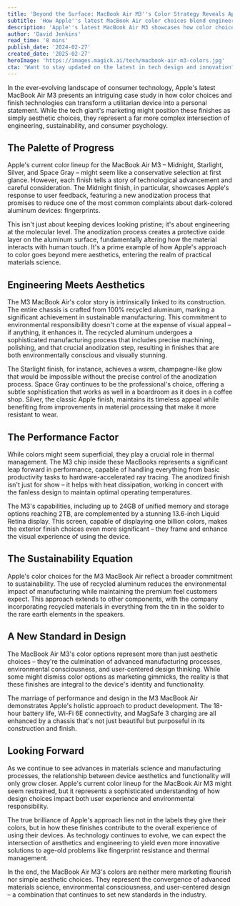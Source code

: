 ```yaml
---
title: 'Beyond the Surface: MacBook Air M3''s Color Strategy Reveals Apple''s Design Evolution'
subtitle: 'How Apple''s latest MacBook Air color choices blend engineering, sustainability and design'
description: 'Apple''s latest MacBook Air M3 showcases how color choices and finish technologies transform a device into a personal statement. Each finish, from Midnight to Starlight, tells a story of technological advancement, sustainability, and careful consideration. The new anodization process, particularly in the Midnight finish, addresses user feedback while demonstrating Apple''s commitment to practical materials science and environmental responsibility.'
author: 'David Jenkins'
read_time: '8 mins'
publish_date: '2024-02-27'
created_date: '2025-02-27'
heroImage: 'https://images.magick.ai/tech/macbook-air-m3-colors.jpg'
cta: 'Want to stay updated on the latest in tech design and innovation? Follow us on LinkedIn for in-depth analysis and behind-the-scenes insights into how companies like Apple are reshaping the future of consumer technology.'
---
```


In the ever-evolving landscape of consumer technology, Apple's latest MacBook Air M3 presents an intriguing case study in how color choices and finish technologies can transform a utilitarian device into a personal statement. While the tech giant's marketing might position these finishes as simply aesthetic choices, they represent a far more complex intersection of engineering, sustainability, and consumer psychology.

## The Palette of Progress

Apple's current color lineup for the MacBook Air M3 – Midnight, Starlight, Silver, and Space Gray – might seem like a conservative selection at first glance. However, each finish tells a story of technological advancement and careful consideration. The Midnight finish, in particular, showcases Apple's response to user feedback, featuring a new anodization process that promises to reduce one of the most common complaints about dark-colored aluminum devices: fingerprints.

This isn't just about keeping devices looking pristine; it's about engineering at the molecular level. The anodization process creates a protective oxide layer on the aluminum surface, fundamentally altering how the material interacts with human touch. It's a prime example of how Apple's approach to color goes beyond mere aesthetics, entering the realm of practical materials science.

## Engineering Meets Aesthetics

The M3 MacBook Air's color story is intrinsically linked to its construction. The entire chassis is crafted from 100% recycled aluminum, marking a significant achievement in sustainable manufacturing. This commitment to environmental responsibility doesn't come at the expense of visual appeal – if anything, it enhances it. The recycled aluminum undergoes a sophisticated manufacturing process that includes precise machining, polishing, and that crucial anodization step, resulting in finishes that are both environmentally conscious and visually stunning.

The Starlight finish, for instance, achieves a warm, champagne-like glow that would be impossible without the precise control of the anodization process. Space Gray continues to be the professional's choice, offering a subtle sophistication that works as well in a boardroom as it does in a coffee shop. Silver, the classic Apple finish, maintains its timeless appeal while benefiting from improvements in material processing that make it more resistant to wear.

## The Performance Factor

While colors might seem superficial, they play a crucial role in thermal management. The M3 chip inside these MacBooks represents a significant leap forward in performance, capable of handling everything from basic productivity tasks to hardware-accelerated ray tracing. The anodized finish isn't just for show – it helps with heat dissipation, working in concert with the fanless design to maintain optimal operating temperatures.

The M3's capabilities, including up to 24GB of unified memory and storage options reaching 2TB, are complemented by a stunning 13.6-inch Liquid Retina display. This screen, capable of displaying one billion colors, makes the exterior finish choices even more significant – they frame and enhance the visual experience of using the device.

## The Sustainability Equation

Apple's color choices for the M3 MacBook Air reflect a broader commitment to sustainability. The use of recycled aluminum reduces the environmental impact of manufacturing while maintaining the premium feel customers expect. This approach extends to other components, with the company incorporating recycled materials in everything from the tin in the solder to the rare earth elements in the speakers.

## A New Standard in Design

The MacBook Air M3's color options represent more than just aesthetic choices – they're the culmination of advanced manufacturing processes, environmental consciousness, and user-centered design thinking. While some might dismiss color options as marketing gimmicks, the reality is that these finishes are integral to the device's identity and functionality.

The marriage of performance and design in the M3 MacBook Air demonstrates Apple's holistic approach to product development. The 18-hour battery life, Wi-Fi 6E connectivity, and MagSafe 3 charging are all enhanced by a chassis that's not just beautiful but purposeful in its construction and finish.

## Looking Forward

As we continue to see advances in materials science and manufacturing processes, the relationship between device aesthetics and functionality will only grow closer. Apple's current color lineup for the MacBook Air M3 might seem restrained, but it represents a sophisticated understanding of how design choices impact both user experience and environmental responsibility.

The true brilliance of Apple's approach lies not in the labels they give their colors, but in how these finishes contribute to the overall experience of using their devices. As technology continues to evolve, we can expect the intersection of aesthetics and engineering to yield even more innovative solutions to age-old problems like fingerprint resistance and thermal management.

In the end, the MacBook Air M3's colors are neither mere marketing flourish nor simple aesthetic choices. They represent the convergence of advanced materials science, environmental consciousness, and user-centered design – a combination that continues to set new standards in the industry.